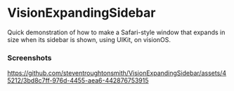 #  VisionExpandingSidebar

Quick demonstration of how to make a Safari-style window that expands in size when its sidebar is shown, using UIKit, on visionOS.

### Screenshots

https://github.com/steventroughtonsmith/VisionExpandingSidebar/assets/45212/3bd8c7ff-976d-4455-aea6-442876753915

